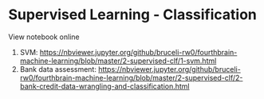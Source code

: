 # Supervised Learning - Classification

<!-- Link Prefix:
https://nbviewer.jupyter.org/github/bruceli-rw0/fourthbrain-machine-learning/blob/master/
-->

View notebook online
1. SVM: https://nbviewer.jupyter.org/github/bruceli-rw0/fourthbrain-machine-learning/blob/master/2-supervised-clf/1-svm.html
1. Bank data assessment: https://nbviewer.jupyter.org/github/bruceli-rw0/fourthbrain-machine-learning/blob/master/2-supervised-clf/2-bank-credit-data-wrangling-and-classification.html
